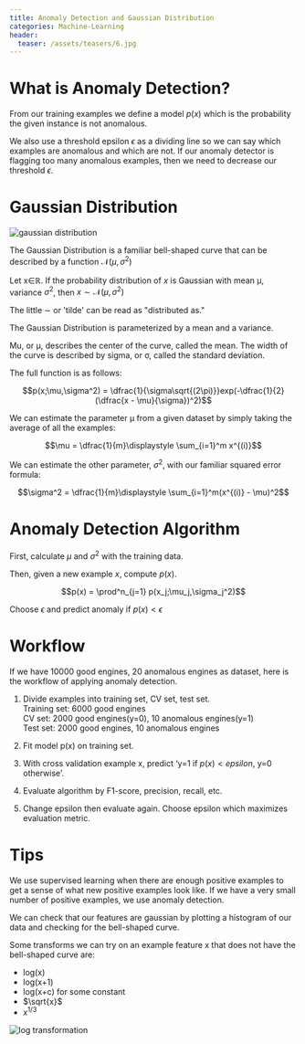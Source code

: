 ```yaml
---
title: Anomaly Detection and Gaussian Distribution
categories: Machine-Learning
header:
  teaser: /assets/teasers/6.jpg
---
```


# What is Anomaly Detection?

From our training examples we define a model $p(x)$ which is the probability the given instance is not anomalous.

We also use a threshold epsilon $\epsilon$ as a dividing line so we can say which examples are anomalous and which are not. If our anomaly detector is flagging too many anomalous examples, then we need to decrease our threshold $\epsilon$.

# Gaussian Distribution

![gaussian distribution](https://lh3.googleusercontent.com/PtINWLypS5vtfD_KwOUvaLZvXImBbUsu4Sf350oHltgqADBK9zEubXWE3LyJX18xDh5uM88oXK9c1C3pNfpCaKl9b6c0kzgTmNBixlox7QB6vEzLpXBvPhAlIkj_UuV-3DEHtS39Tg=w2400)

The Gaussian Distribution is a familiar bell-shaped curve that can be described by a function $\mathcal{N}(\mu,\sigma^2)$

Let x∈ℝ. If the probability distribution of $x$ is Gaussian with mean μ, variance $\sigma^2$, then $x \sim \mathcal{N}(\mu, \sigma^2)$

The little ∼ or 'tilde' can be read as "distributed as."

The Gaussian Distribution is parameterized by a mean and a variance.

Mu, or μ, describes the center of the curve, called the mean. The width of the curve is described by sigma, or σ, called the standard deviation.

The full function is as follows:

$$p(x;\mu,\sigma^2) = \dfrac{1}{\sigma\sqrt{(2\pi)}}exp(-\dfrac{1}{2}(\dfrac{x - \mu}{\sigma})^2)$$

We can estimate the parameter μ from a given dataset by simply taking the average of all the examples:

$$\mu = \dfrac{1}{m}\displaystyle \sum_{i=1}^m x^{(i)}$$

We can estimate the other parameter, $\sigma^2$, with our familiar squared error formula:


$$\sigma^2 = \dfrac{1}{m}\displaystyle \sum_{i=1}^m(x^{(i)} - \mu)^2$$

# Anomaly Detection Algorithm

First, calculate $\mu$ and $\sigma^2$ with the training data.

Then, given a new example $x$, compute $p(x)$.

$$p(x) = \prod^n_{j=1} p(x_j;\mu_j,\sigma_j^2)$$

Choose $\epsilon$ and predict anomaly if $p(x)<\epsilon$

# Workflow

If we have 10000 good engines, 20 anomalous engines as dataset, here is the workflow of applying anomaly detection.

1. Divide examples into training set, CV set, test set. <br>
Training set: 6000 good engines <br>
CV set: 2000 good engines(y=0), 10 anomalous engines(y=1) <br>
Test set: 2000 good engines, 10 anomalous engines

2. Fit model p(x) on training set.

3. With cross validation example x, predict ‘y=1 if $p(x)<epsilon$, y=0 otherwise’.

4. Evaluate algorithm by F1-score, precision, recall, etc.

5. Change epsilon then evaluate again. Choose epsilon which maximizes evaluation metric.

# Tips

We use supervised learning when there are enough positive examples to get a sense of what new positive examples look like. If we have a very small number of positive examples, we use anomaly detection.

We can check that our features are gaussian by plotting a histogram of our data and checking for the bell-shaped curve.

Some transforms we can try on an example feature x that does not have the bell-shaped curve are:

* log(x)
* log(x+1)
* log(x+c) for some constant
* $\sqrt{x}$
* $x^{1/3}$

![log transformation](https://lh3.googleusercontent.com/UkeraVZoOUltXllsZ8V7Z3HNCA2ecHm-HTH5tKqRlMIYRk8cjaZxmyPsqrDFL-SFpWzi7ZylxjoAyQPMITHkNL80gYOmieqmpSVpqHhcRF-qB6SSdTig6WlVT1P5tmyeZhsCi-SXWQ=w2400)
